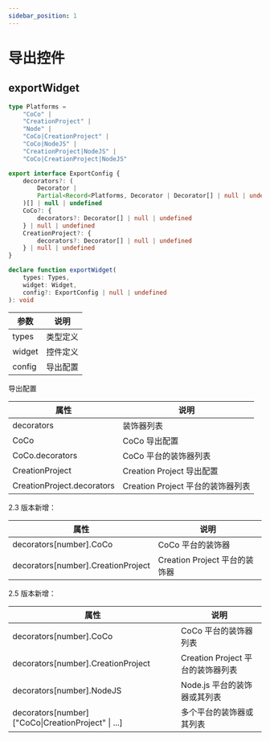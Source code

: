 ```yaml
---
sidebar_position: 1
---
```


# 导出控件

## exportWidget

```typescript
type Platforms =
    "CoCo" |
    "CreationProject" |
    "Node" |
    "CoCo|CreationProject" |
    "CoCo|NodeJS" |
    "CreationProject|NodeJS" |
    "CoCo|CreationProject|NodeJS"

export interface ExportConfig {
    decorators?: (
        Decorator |
        Partial<Record<Platforms, Decorator | Decorator[] | null | undefined>>
    )[] | null | undefined
    CoCo?: {
        decorators?: Decorator[] | null | undefined
    } | null | undefined
    CreationProject?: {
        decorators?: Decorator[] | null | undefined
    } | null | undefined
}

declare function exportWidget(
    types: Types,
    widget: Widget,
    config?: ExportConfig | null | undefined
): void
```

| 参数 | 说明 |
| --- | --- |
| types | 类型定义 |
| widget | 控件定义 |
| config | 导出配置 |

导出配置

| 属性 | 说明 |
| --- | --- |
| decorators | 装饰器列表 |
| CoCo | CoCo 导出配置 |
| CoCo.decorators | CoCo 平台的装饰器列表 |
| CreationProject | Creation Project 导出配置 |
| CreationProject.decorators | Creation Project 平台的装饰器列表 |

2.3 版本新增：

| 属性 | 说明 |
| --- | --- |
| decorators[number].CoCo | CoCo 平台的装饰器 |
| decorators[number].CreationProject | Creation Project 平台的装饰器 |

2.5 版本新增：

| 属性 | 说明 |
| --- | --- |
| decorators[number].CoCo | CoCo 平台的装饰器列表 |
| decorators[number].CreationProject | Creation Project 平台的装饰器列表 |
| decorators[number].NodeJS | Node.js 平台的装饰器或其列表 |
| decorators[number]["CoCo\|CreationProject\" \| ...] | 多个平台的装饰器或其列表 |
